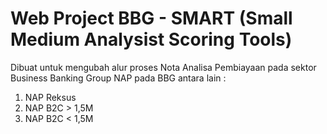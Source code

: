 # Web Project BBG - SMART (Small Medium Analysist Scoring Tools)
Dibuat untuk mengubah alur proses Nota Analisa Pembiayaan pada sektor Business Banking Group
NAP pada BBG antara lain :
1. NAP Reksus
2. NAP B2C > 1,5M
3. NAP B2C < 1,5M
